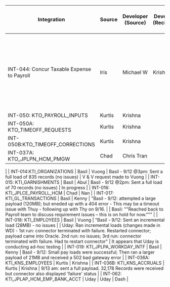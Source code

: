 ﻿| Integration                                                                                                                                                                                                                                    | Source                                             | Developer \(Source\) | Develoepr \(Recipient\)                                                                                                                                         | \(UAT\) Initial Testing Status                                                               | V & V  | Frequency          | Method | Starts | Ends | Comments |
|------------------------------------------------------------------------------------------------------------------------------------------------------------------------------------------------------------------------------------------------|----------------------------------------------------|----------------------|-----------------------------------------------------------------------------------------------------------------------------------------------------------------|----------------------------------------------------------------------------------------------|--------|--------------------|--------|--------|------|----------|
| INT\-044: Concur Taxable Expense to Payroll                                                                                                                                                                                                    | Iris                                               | Michael W            | Krishna                                                                                                                                                         | Manually pull down data file from Concur \(into TRAIN\); Source connector deivers data to WD | 1 week | Manul \+ automated |
| INT\-050: KTO\_PAYROLL\_INPUTS                                                                                                                                                                                                                 | Kurtis                                             | Krishna              |
| INT\-050A: KTO\_TIMEOFF\_REQUESTS                                                                                                                                                                                                              | Kurtis                                             | Krishna              |
| INT\-050B:KTO\_TIMEOFF\_CORRECTIONS                                                                                                                                                                                                            | Kurtis                                             | Krishna              |
| INT\-037A: KTO\_JPLPN\_HCM\_PMGW                                                                                                                                                                                                               | Chad                                               | Chris Tran           |
 |
| INT\-014:KTI\_ORGANIZATIONS                                                                                                                                                                                                                    | Basil                                              | Vuong                | Basil \- 9/12 @3pm: Sent a full load of 835 records \(no issues\)                                                                                               | V & V request made to Vuong                                                                  |
| INT\-015: KTI\_GARNISHMENTS                                                                                                                                                                                                                    | Basil                                              | Abul                 | Basil \- 9/12 @2pm: Sent a full load  of 70 records \(no issues\)                                                                                               | In progress                                                                                  |
| INT\-016: KTI\_JPLCE\_PAYROLL\_HCM                                                                                                                                                                                                             | Chad                                               | Nan                  |
| INT\-017: KTI\_GL\_TRANSACTIONS                                                                                                                                                                                                                | Basil                                              | Kenny                | "Basil \- 9/12: attempted a large payload \(120MB\); but eneded up with a 404 error \- This may be a timeout issue with Thuy \- following up with Thy on 9/16\. |
| Basil: ""Reached back to Payroll team to discuss requirement issues – this is on hold for now\."""                                                                                                                                             |
| INT\-018: KTI\_EMPLOYEES                                                                                                                                                                                                                       | Basil                                              | Vuong                | "Basil \- 9/12: Sent an incremental load \(28MB\) \- no issues                                                                                                  |
| Uday: Ran incremental loads \(changes made in WD\)  \- 1st run: connector terminated with failure\. Restarted connector; payload came into Oracle\. 2nd run: no issues; 3rd run: connector terminated with failure\. Had to restart connector" | It appears that Uday is conducting ad\-hoc testing |
| INT\-019: KTI\_JPLPA\_WORKDAY\_INTF                                                                                                                                                                                                            | Basil                                              | Kenny                | Basil \- 9/12: Small pay loads were successful; Then ran a larger payload of 21MB and received a 502 bad gateway error                                          |
| INT\-036A: KTI\_KNS\_EMPLOYEES                                                                                                                                                                                                                 | Kurtis                                             | Krishna              |
| INT\-036B: KTI\_KNS\_ACCRUALS                                                                                                                                                                                                                  | Kurtis                                             | Krishna              | 9/13 am: sent a full payload\. 32,178 Records were received but connector also displayed 'failure' status                                                       |
| INT\-062: KTI\_JPLAP\_HCM\_EMP\_BANK\_ACCT                                                                                                                                                                                                     | Uday                                               | Uday                 | Dash                                                                                                                                                            |
